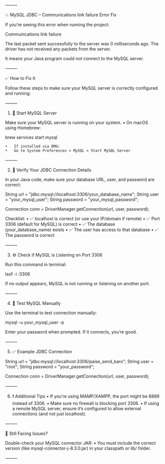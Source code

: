 ⸻

💥 MySQL JDBC – Communications link failure Error Fix

If you’re seeing this error when running the project:

Communications link failure

The last packet sent successfully to the server was 0 milliseconds ago. The driver has not received any packets from the server.

It means your Java program could not connect to the MySQL server.

⸻

✅ How to Fix It

Follow these steps to make sure your MySQL server is correctly configured and running:

⸻

1. 🔌 Start MySQL Server

Make sure your MySQL server is running on your system.
	•	On macOS using Homebrew:

brew services start mysql


	•	If installed via DMG:
	•	Go to System Preferences > MySQL > Start MySQL Server

⸻

2. 🔑 Verify Your JDBC Connection Details

In your Java code, make sure your database URL, user, and password are correct:

String url = "jdbc:mysql://localhost:3306/your_database_name";
String user = "your_mysql_user";
String password = "your_mysql_password";

Connection conn = DriverManager.getConnection(url, user, password);

Checklist:
	•	✅ localhost is correct (or use your IP/domain if remote)
	•	✅ Port 3306 (default for MySQL) is correct
	•	✅ The database (your_database_name) exists
	•	✅ The user has access to that database
	•	✅ The password is correct

⸻

3. ⚙️ Check if MySQL is Listening on Port 3306

Run this command in terminal:

lsof -i :3306

If no output appears, MySQL is not running or listening on another port.

⸻

4. 🧪 Test MySQL Manually

Use the terminal to test connection manually:

mysql -u your_mysql_user -p

Enter your password when prompted. If it connects, you’re good.

⸻

5. ✅ Example JDBC Connection

String url = "jdbc:mysql://localhost:3306/paise_send_karo";
String user = "root";
String password = "your_password";

Connection conn = DriverManager.getConnection(url, user, password);


⸻

6. ❗ Additional Tips
	•	If you’re using MAMP/XAMPP, the port might be 8889 instead of 3306.
	•	Make sure no firewall is blocking port 3306.
	•	If using a remote MySQL server, ensure it’s configured to allow external connections (and not just localhost).

⸻

📌 Still Facing Issues?

Double-check your MySQL connector JAR:
	•	You must include the correct version (like mysql-connector-j-8.3.0.jar) in your classpath or lib/ folder.

⸻
